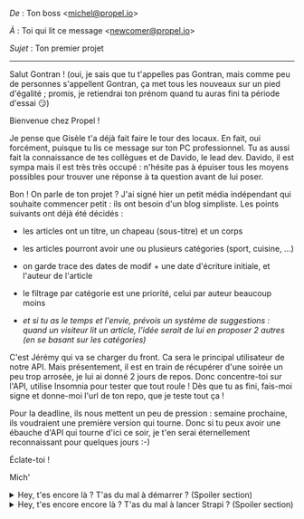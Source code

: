 *De* : Ton boss \<michel@propel.io>

*À* : Toi qui lit ce message \<newcomer@propel.io>

*Sujet* : Ton premier projet

----

Salut Gontran ! (oui, je sais que tu t'appelles pas Gontran, mais comme peu de personnes s'appellent Gontran, ça met tous les nouveaux sur un pied d'égalité ; promis, je retiendrai ton prénom quand tu auras fini ta période d'essai :smirk:)

Bienvenue chez Propel !

Je pense que Gisèle t'a déjà fait faire le tour des locaux. En fait, oui forcément, puisque tu lis ce message sur ton PC professionnel. Tu as aussi fait la connaissance de tes collègues et de Davido, le lead dev. Davido, il est sympa mais il est très très occupé : n'hésite pas à épuiser tous les moyens possibles pour trouver une réponse à ta question avant de lui poser.

Bon ! On parle de ton projet ? J'ai signé hier un petit média indépendant qui souhaite commencer petit : ils ont besoin d'un blog simpliste. Les points suivants ont déjà été décidés :
- les articles ont un titre, un chapeau (sous-titre) et un corps
- les articles pourront avoir une ou plusieurs catégories (sport, cuisine, ...)
- on garde trace des dates de modif + une date d'écriture initiale, et l'auteur de l'article
- le filtrage par catégorie est une priorité, celui par auteur beaucoup moins

- *et si tu as le temps et l'envie, prévois un système de suggestions : quand un visiteur lit un article, l'idée serait de lui en proposer 2 autres (en se basant sur les catégories)*

C'est Jérémy qui va se charger du front. Ca sera le principal utilisateur de notre API. Mais présentement, il est en train de récupérer d'une soirée un peu trop arrosée, je lui ai donné 2 jours de repos. Donc concentre-toi sur l'API, utilise Insomnia pour tester que tout roule ! Dès que tu as fini, fais-moi signe et donne-moi l'url de ton repo, que je teste tout ça !

Pour la deadline, ils nous mettent un peu de pression : semaine prochaine, ils voudraient une première version qui tourne. Donc si tu peux avoir une ébauche d'API qui tourne d'ici ce soir, je t'en serai éternellement reconnaissant pour quelques jours :-)

Éclate-toi !

Mich'


<details><summary>
Hey, t'es encore là ? T'as du mal à démarrer ? (Spoiler section)
</summary>

Je crois que Davido est dans le coin pour t'aider à structurer ton travail !

**Message de David :**

Hey ! Une fois que tu auras installé Strapi, généré un projet (`custom`), et connecté à une BDD `Postgres` en local, voila grosso modo ce dont on a besoin :

- D'un super-administrateur (nous, les devs') qui peut gérer la structure de la BDD et les règles de l'application, etc...

- D'un administrateur "éditeur" (Joseline, du média indépendant) qui a le droit de créer des articles et des catégories, et les publier, mais pas le droit de modifier la structure de l'app !

- D'une clé API (pour Jeremy), afin qu'il puisse consommer les données de notre API.

- Et surtout d'une API avec :
  - une route qui renvoie tous les articles, avec leurs catégories
  - une route qui renvoie tous les articles qui contiennent un mot recherché dans leur titre.
  - une route qui renvoie tous les articles d'une catégorie.
  - **=> Noter/documenter ces routes lorsque vous les trouver. Ou les implémenter si elles n'existent pas !**

- (bonus) une route qui renvoie les articles _en lien_. Un article est en lien avec un autre si :
  - il partage au moins une catégorie commune avec l'autre article
  - son titre contient au moins un mot commun avec le titre de l'autre article
  - ce n'est pas l'article lui même
- (super bonus) la possibilité d'ajouter des photos dans les articles (regarde un peu où sont stockées les photos ensuite !)

</details>

<details><summary>
Hey, t'es encore encore là ? T'as du mal à lancer Strapi ? (Spoiler section)
</summary>

- La doc est [là](https://docs.strapi.io/developer-docs/latest/getting-started/introduction.html)
  - Pour l'installation, c'est [ici](https://docs.strapi.io/developer-docs/latest/setup-deployment-guides/installation/cli.html#creating-a-strapi-project)

Un peu d'aide ? 

- 1. Vérifie que ta version de Node est bien `18`.

- 2. Créer un utilisateur Postgres `strapiblog` une base de donnée `strapiblog` via `psql` comme d'habitude.

- 3. Créer un projet Strapi via le terminal : `npx create-strapi-app@latest strapiblog`
    - Choose your installation type -> `Custom (manual settings)`
    - Choose your default database client -> `Postgres`
    - Database name -> `strapiblog`
    - Host -> laisser vide
    - Port -> laisser vide
    - Username -> `strapiblog`
    - Password -> celui que tu as choisi pour ton user Postgres
    - Enable SSL connection -> `N` (important)

- 4. Il n'y a plus qu'à fouiller dans le dossier `package.json` pour savoir comment lancer l'application :tada: !

</details>
